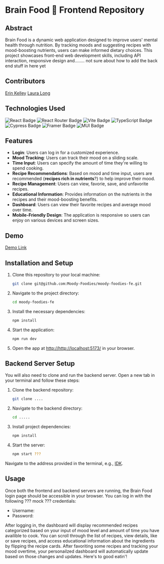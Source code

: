 
# Brain Food 🥘 Frontend Repository

## Abstract
Brain Food is a dynamic web application designed to improve users' mental health through nutrition. By tracking moods and suggesting recipes with mood-boosting nutrients, users can make informed dietary choices. This project showcases front-end web development skills, including API interaction, responsive design and........ not sure about how to add the back end stuff in here yet

## Contributors
[Erin Kelley](https://github.com/kelleyej) [Laura Long](https://github.com/lalonggone/)

## Technologies Used
![React Badge](https://img.shields.io/badge/React-61DAFB?logo=react&logoColor=000&style=flat) ![React Router Badge](https://img.shields.io/badge/React%20Router-CA4245?logo=reactrouter&logoColor=fff&style=flat) ![Vite Badge](https://img.shields.io/badge/Vite-646CFF?logo=vite&logoColor=fff&style=flat) ![TypeScript Badge](https://img.shields.io/badge/TypeScript-3178C6?logo=typescript&logoColor=fff&style=flat) ![Cypress Badge](https://img.shields.io/badge/Cypress-69D3A7?logo=cypress&logoColor=fff&style=flat) ![Framer Badge](https://img.shields.io/badge/Framer-05F?logo=framer&logoColor=fff&style=flat) ![MUI Badge](https://img.shields.io/badge/MUI-007FFF?logo=mui&logoColor=fff&style=flat)

## Features
- **Login**: Users can log in for a customized experience.
- **Mood Tracking**: Users can track their mood on a sliding scale.
- **Time Input**: Users can specify the amount of time they're willing to spend cooking.
- **Recipe Recommendations**: Based on mood and time input, users are recommended {**recipes rich in nutrients**?} to help improve their mood.
- **Recipe Management**: Users can view, favorie, save, and unfavorite recipes.
- **Educational Information**: Provides information on the nutrients in the recipes and their mood-boosting benefits.
- **Dashboard**: Users can view their favorite recipes and average mood over time.
- **Mobile-Friendly Design**: The application is responsive so users can enjoy on various devices and screen sizes.

## Demo
[Demo Link](//insert)

## Installation and Setup
1. Clone this repository to your local machine:
   ```sh
   git clone git@github.com:Moody-Foodies/moody-foodies-fe.git
   ```

2. Navigate to the project directory:
   ```sh
   cd moody-foodies-fe
   ```

3. Install the necessary dependencies:
   ```sh
   npm install
   ```

4. Start the application:
   ```sh
   npm run dev
   ```

5. Open the app at [http://http://localhost:5173/](http://http://localhost:5173/) in your browser.

## Backend Server Setup
You will also need to clone and run the backend server. Open a new tab in your terminal and follow these steps:

1. Clone the backend repository:
   ```sh
   git clone ....
   ```

2. Navigate to the backend directory:
   ```sh
   cd .....
   ```

3. Install project dependencies:
   ```sh
   npm install
   ```

4. Start the server:
   ```sh
   npm start ???
   ```

Navigate to the address provided in the terminal, e.g., [IDK](//insert).

## Usage
Once both the frontend and backend servers are running, the Brain Food login page should be accessible in your browser. You can log in with the following ???  mock ??? credentials:
- Username: 
- Password: 

After logging in, the dashboard will display recommended recipes categorized based on your input of mood level and amount of time you have availible to cook. You can scroll through the list of recipes, view details, like or save recipes, and access educational information about the ingredients by flipping the recipe cards. After favoriting some recipes and tracking your mood overtime, your personailzed dashboard will automatically update based on those changes and updates. Here's to good eatin'!
